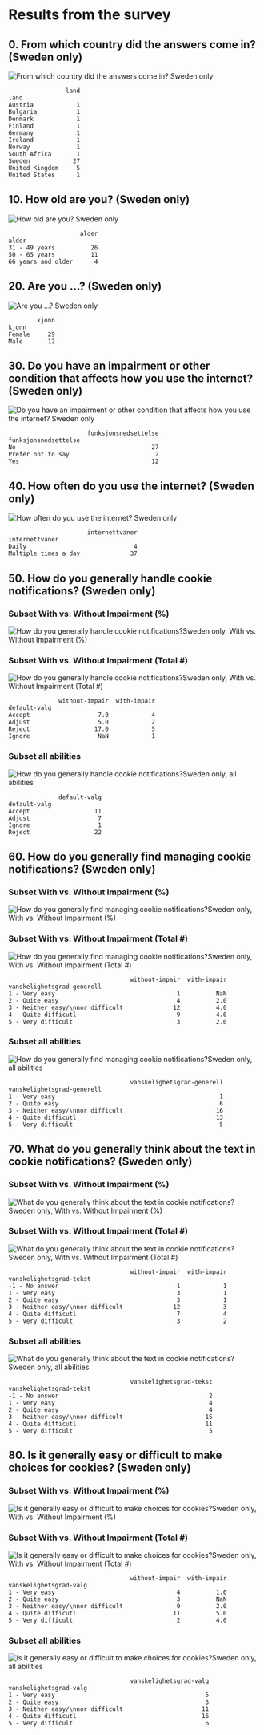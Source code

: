 # Results from the survey

## 0. From which country did the answers come in? (Sweden only)

![From which country did the answers come in? Sweden only](results/en/00-land-sweden-only.png)

```
                land
land                
Austria            1
Bulgaria           1
Denmark            1
Finland            1
Germany            1
Ireland            1
Norway             1
South Africa       1
Sweden            27
United Kingdom     5
United States      1
```

## 10. How old are you? (Sweden only)

![How old are you? Sweden only](results/en/sverige/10-alder-sweden-only.png)

```
                    alder
alder                    
31 - 49 years          26
50 - 65 years          11
66 years and older      4
```

## 20. Are you ...? (Sweden only)

![Are you ...? Sweden only](results/en/sverige/20-kjonn-sweden-only.png)

```
        kjonn
kjonn        
Female     29
Male       12
```

## 30. Do you have an impairment or other condition that affects how you use the internet? (Sweden only)

![Do you have an impairment or other condition that affects how you use the internet? Sweden only](results/en/sverige/30-funksjonsnedsettelse-sweden-only.png)

```
                      funksjonsnedsettelse
funksjonsnedsettelse                      
No                                      27
Prefer not to say                        2
Yes                                     12
```

## 40. How often do you use the internet? (Sweden only)

![How often do you use the internet? Sweden only](results/en/sverige/40-internettvaner-sweden-only.png)

```
                      internettvaner
internettvaner                      
Daily                              4
Multiple times a day              37
```

## 50. How do you generally handle cookie notifications? (Sweden only)

### Subset With vs. Without Impairment (%)

![How do you generally handle cookie notifications?Sweden only, With vs. Without Impairment (%)](results/en/sverige/50-01-default-valg-sweden-only-with-v-withou-impair-pct.png)

### Subset With vs. Without Impairment (Total #)

![How do you generally handle cookie notifications?Sweden only, With vs. Without Impairment (Total #)](results/en/sverige/total/50-02-default-valg-sweden-only-with-v-without-impair-num.png)

```
              without-impair  with-impair
default-valg                             
Accept                   7.0            4
Adjust                   5.0            2
Reject                  17.0            5
Ignore                   NaN            1
```

### Subset all abilities

![How do you generally handle cookie notifications?Sweden only, all abilities](results/en/sverige/50-03-default-valg-sweden-only-all-abilities.png)

```
              default-valg
default-valg              
Accept                  11
Adjust                   7
Ignore                   1
Reject                  22
```


## 60. How do you generally find managing cookie notifications? (Sweden only)

### Subset With vs. Without Impairment (%)

![How do you generally find managing cookie notifications?Sweden only, With vs. Without Impairment (%)](results/en/sverige/60-01-vanskelighetsgrad-generell-sweden-only-with-v-withou-impair-pct.png)

### Subset With vs. Without Impairment (Total #)

![How do you generally find managing cookie notifications?Sweden only, With vs. Without Impairment (Total #)](results/en/sverige/total/60-02-vanskelighetsgrad-generell-sweden-only-with-v-without-impair-num.png)

```
                                  without-impair  with-impair
vanskelighetsgrad-generell                                   
1 - Very easy                                  1          NaN
2 - Quite easy                                 4          2.0
3 - Neither easy/\nnor difficult              12          4.0
4 - Quite difficutl                            9          4.0
5 - Very difficult                             3          2.0
```

### Subset all abilities

![How do you generally find managing cookie notifications?Sweden only, all abilities](results/en/sverige/60-03-vanskelighetsgrad-generell-sweden-only-all-abilities.png)

```
                                  vanskelighetsgrad-generell
vanskelighetsgrad-generell                                  
1 - Very easy                                              1
2 - Quite easy                                             6
3 - Neither easy/\nnor difficult                          16
4 - Quite difficutl                                       13
5 - Very difficult                                         5
```


## 70. What do you generally think about the text in cookie notifications? (Sweden only)

### Subset With vs. Without Impairment (%)

![What do you generally think about the text in cookie notifications?Sweden only, With vs. Without Impairment (%)](results/en/sverige/70-01-vanskelighetsgrad-tekst-sweden-only-with-v-withou-impair-pct.png)

### Subset With vs. Without Impairment (Total #)

![What do you generally think about the text in cookie notifications?Sweden only, With vs. Without Impairment (Total #)](results/en/sverige/total/70-02-vanskelighetsgrad-tekst-sweden-only-with-v-without-impair-num.png)

```
                                  without-impair  with-impair
vanskelighetsgrad-tekst                                      
-1 - No answer                                 1            1
1 - Very easy                                  3            1
2 - Quite easy                                 3            1
3 - Neither easy/\nnor difficult              12            3
4 - Quite difficutl                            7            4
5 - Very difficult                             3            2
```

### Subset all abilities

![What do you generally think about the text in cookie notifications?Sweden only, all abilities](results/en/sverige/70-03-vanskelighetsgrad-tekst-sweden-only-all-abilities.png)

```
                                  vanskelighetsgrad-tekst
vanskelighetsgrad-tekst                                  
-1 - No answer                                          2
1 - Very easy                                           4
2 - Quite easy                                          4
3 - Neither easy/\nnor difficult                       15
4 - Quite difficutl                                    11
5 - Very difficult                                      5
```


## 80. Is it generally easy or difficult to make choices for cookies? (Sweden only)

### Subset With vs. Without Impairment (%)

![Is it generally easy or difficult to make choices for cookies?Sweden only, With vs. Without Impairment (%)](results/en/sverige/80-01-vanskelighetsgrad-valg-sweden-only-with-v-withou-impair-pct.png)

### Subset With vs. Without Impairment (Total #)

![Is it generally easy or difficult to make choices for cookies?Sweden only, With vs. Without Impairment (Total #)](results/en/sverige/total/80-02-vanskelighetsgrad-valg-sweden-only-with-v-without-impair-num.png)

```
                                  without-impair  with-impair
vanskelighetsgrad-valg                                       
1 - Very easy                                  4          1.0
2 - Quite easy                                 3          NaN
3 - Neither easy/\nnor difficult               9          2.0
4 - Quite difficutl                           11          5.0
5 - Very difficult                             2          4.0
```

### Subset all abilities

![Is it generally easy or difficult to make choices for cookies?Sweden only, all abilities](results/en/sverige/80-03-vanskelighetsgrad-valg-sweden-only-all-abilities.png)

```
                                  vanskelighetsgrad-valg
vanskelighetsgrad-valg                                  
1 - Very easy                                          5
2 - Quite easy                                         3
3 - Neither easy/\nnor difficult                      11
4 - Quite difficutl                                   16
5 - Very difficult                                     6
```
